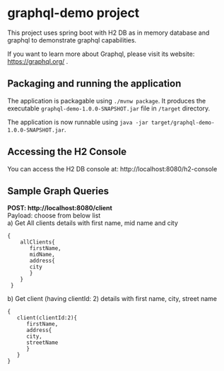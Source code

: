 # graphql-demo project

This project uses spring boot with H2 DB as in memory database and graphql to demonstrate graphql capabilities. 

If you want to learn more about Graphql, please visit its website: https://graphql.org/ .

## Packaging and running the application

The application is packagable using `./mvnw package`.
It produces the executable `graphql-demo-1.0.0-SNAPSHOT.jar` file in `/target` directory.

The application is now runnable using `java -jar target/graphql-demo-1.0.0-SNAPSHOT.jar`.

## Accessing the H2 Console

You can access the H2 DB console at: http://localhost:8080/h2-console

## Sample Graph Queries

<B>POST: http://localhost:8080/client </B><BR>
Payload: choose from below list<BR>
a) Get All clients details with first name, mid name and  city
```
{
    allClients{
       firstName,
       midName,
       address{
       city
       }
    }
 }
```
b) Get client (having clientId: 2) details with first name, city, street name
```
{
   client(clientId:2){
      firstName,
      address{
      city,
      streetName
      }
   }
}
``` 
